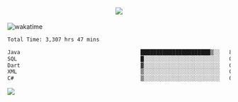 <h1 align="center">
  <img src="https://readme-typing-svg.herokuapp.com/?font=Righteous&size=35&center=true&vCenter=true&width=500&height=70&duration=4000&lines=Hi!+%F0%9F%91%8B+I%27m+Ali%20Osman!;" />
</h1>


![wakatime](https://wakatime.com/share/@aliosmanoktar/3a8ffe71-6da4-4964-913b-2f09afbe53bf.svg?cache=none)
<!--START_SECTION:waka-->

```txt
Total Time: 3,307 hrs 47 mins

Java                                      ██████████████████████▒░░   89.15 %
SQL                                       █░░░░░░░░░░░░░░░░░░░░░░░░   04.09 %
Dart                                      ▓░░░░░░░░░░░░░░░░░░░░░░░░   02.10 %
XML                                       ▒░░░░░░░░░░░░░░░░░░░░░░░░   00.88 %
C#                                        ▒░░░░░░░░░░░░░░░░░░░░░░░░   00.69 %
```

<!--END_SECTION:waka-->

<img src="https://profile-counter.glitch.me/aliosmanoktar/count.svg" />

